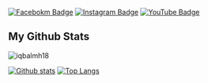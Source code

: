 [![Facebokm Badge](https://img.shields.io/badge/-iqbalmh18-blue?style=flat&logo=Facebook&logoColor=white&link=https://www.facebook.com/iqbalmh18/)](https://www.facebook.com/iqbalmh18) [![Instagram Badge](https://img.shields.io/badge/-iqbalmh18-f01397?style=flat&logo=Instagram&logoColor=white&link=https://www.instagram.com/iqbalmh18/)](https://www.instagram.com/iqbalmh18/) [![YouTube Badge](https://img.shields.io/badge/-iqbalmh18-f01313?style=flat&logo=Youtube&logoColor=white&link=https://youtube.com/iqbalmh18/)](https://www.youtube.com/iqblmh18/) 
## My Github Stats
<p align=left> <img src=https://komarev.com/ghpvc/?username=iqbalmh18 alt=iqbalmh18 /> </p>

[![Github stats](https://github-readme-stats.vercel.app/api?username=iqbalmh18&show_icons=true&theme=dark&include_all_commits=true)](https://github.com/iqbalmh18/github-readme-stats)
[![Top Langs](https://github-readme-stats.vercel.app/api/top-langs/?username=iqbalmh18&layout=compact&theme=dark)](https://github.com/iqbalmh18/github-readme-stats)
